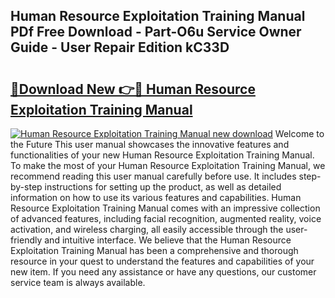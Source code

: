 ## Human Resource Exploitation Training Manual PDf Free Download - Part-O6u Service Owner Guide - User Repair Edition kC33D

# <h2><a href="http://bc31231.oget.top/?id=Human+Resource+Exploitation+Training+Manual">🔗Download New 👉🔴 Human Resource Exploitation Training Manual</a></h2>

[![Human Resource Exploitation Training Manual new download](https://i.imgur.com/5g1atiW.png)](http://bc31231.oget.top/?id=Human+Resource+Exploitation+Training+Manual)
Welcome to the Future This user manual showcases the innovative features and functionalities of your new Human Resource Exploitation Training Manual. To make the most of your Human Resource Exploitation Training Manual, we recommend reading this user manual carefully before use. It includes step-by-step instructions for setting up the product, as well as detailed information on how to use its various features and capabilities. Human Resource Exploitation Training Manual comes with an impressive collection of advanced features, including facial recognition, augmented reality, voice activation, and wireless charging, all easily accessible through the user-friendly and intuitive interface. We believe that the Human Resource Exploitation Training Manual has been a comprehensive and thorough resource in your quest to understand the features and capabilities of your new item. If you need any assistance or have any questions, our customer service team is always available.
